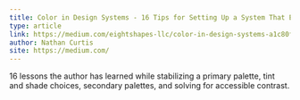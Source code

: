 ```yaml
---
title: Color in Design Systems - 16 Tips for Setting Up a System That Endures
type: article
link: https://medium.com/eightshapes-llc/color-in-design-systems-a1c80f65fa3#.zcnfwowtm
author: Nathan Curtis
site: https://medium.com/
---
```


16 lessons the author has learned while stabilizing a primary palette, tint and shade choices, secondary palettes, and solving for accessible contrast.
